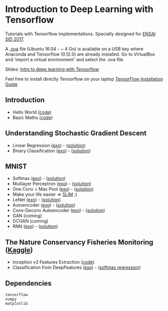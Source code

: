 # Introduction to Deep Learning with Tensorflow

Tutorials with Tensorflow implementations. Specially designed for [ENSAI SID 2017](http://www.ensai.fr/formation/id-3e-annee-ingenieur/filiere-statistique-et-ingenierie-des-donnees.html).

A [.ova](https://drive.google.com/file/d/0B3K4bVd6ydRwdFlUU3NEYm93bm8/view?usp=sharing) file (Ubuntu 16.04 - ~ 4 Go) is available on a USB key where Anaconda and Tensorflow (0.12.0) are already installed.
Go to VirtualBox and 'import a virtual environment' and select the .ova file.

Slides: [Intro to deep learning with Tensorflow](https://github.com/fabienbaradel/Tensorflow-tutorials/blob/master/introduction_to_deep_learning_with_tensorflow.pdf)

Feel free to install directly Tensorflow on your laptop [TensorFlow Installation Guide](https://github.com/tensorflow/tensorflow/blob/master/tensorflow/g3doc/get_started/os_setup.md)


## Introduction
- Hello World ([code](https://github.com/fabienbaradel/Tensorflow-tutorials/blob/master/Intro/hello_world.py))
- Basic Maths ([code](https://github.com/fabienbaradel/Tensorflow-tutorials/blob/master/Intro/math_ops.py))

## Understanding Stochastic Gradient Descent
- Linear Regression ([exo](https://github.com/fabienbaradel/Tensorflow-tutorials/blob/master/SGD/linear_regression_exo.py)) - ([solution](https://github.com/fabienbaradel/Tensorflow-tutorials/blob/master/SGD/linear_regression.py))
- Binary Classification ([exo](https://github.com/fabienbaradel/Tensorflow-tutorials/blob/master/SGD/binary_classifcation_exo.py)) - ([solution](https://github.com/fabienbaradel/Tensorflow-tutorials/blob/master/SGD/binary_classifcation.py))

## MNIST
- Softmax ([exo](https://github.com/fabienbaradel/Tensorflow-tutorials/blob/master/MNIST/softmax_exo.py)) - ([solution](https://github.com/fabienbaradel/Tensorflow-tutorials/blob/master/MNIST/softmax.py))
- Mulilayer Perceptron ([exo](https://github.com/fabienbaradel/Tensorflow-tutorials/blob/master/MNIST/mlp_exo.py)) - ([solution](https://github.com/fabienbaradel/Tensorflow-tutorials/blob/master/MNIST/mlp.py))
- One Conv + Max Pool ([exo](https://github.com/fabienbaradel/Tensorflow-tutorials/blob/master/MNIST/one_conv_exo.py)) - ([solution](https://github.com/fabienbaradel/Tensorflow-tutorials/blob/master/MNIST/one_conv.py))
- Make your life easier => [SLIM](https://github.com/tensorflow/tensorflow/tree/master/tensorflow/contrib/slim) ;)
- LeNet ([exo](https://github.com/fabienbaradel/Tensorflow-tutorials/blob/master/MNIST/lenet_exo.py)) - ([solution](https://github.com/fabienbaradel/Tensorflow-tutorials/blob/master/MNIST/lenet.py))
- Autoencoder ([exo](https://github.com/fabienbaradel/Tensorflow-tutorials/blob/master/MNIST/autoencoder_exo.py)) - ([solution](https://github.com/fabienbaradel/Tensorflow-tutorials/blob/master/MNIST/autoencoder.py))
- Conv-Deconv Autoencoder ([exo](https://github.com/fabienbaradel/Tensorflow-tutorials/blob/master/MNIST/conv_ae_exo.py)) - ([solution](https://github.com/fabienbaradel/Tensorflow-tutorials/blob/master/MNIST/conv_ae.py))
- GAN  (coming)
- DCGAN (coming)
- RNN ([exo](https://github.com/fabienbaradel/Tensorflow-tutorials/blob/master/MNIST/rnn_exo.py)) - ([solution](https://github.com/fabienbaradel/Tensorflow-tutorials/blob/master/MNIST/rnn_exo.py))

## The Nature Conservancy Fisheries Monitoring ([Kaggle](https://www.kaggle.com/c/the-nature-conservancy-fisheries-monitoring))
- Inception v3 Features Extraction ([code](https://github.com/fabienbaradel/Tensorflow-tutorials/blob/master/Kaggle/extract_deepFeatures_fish.py))
- Classification from DeepFeatures ([exo](https://github.com/fabienbaradel/Tensorflow-tutorials/blob/master/Kaggle/classif_fish_exo.py)) - ([softmax regression](https://github.com/fabienbaradel/Tensorflow-tutorials/blob/master/kaggle/classif_fish.py))


## Dependencies
```
tensorflow
numpy
matplotlib
```
